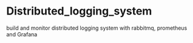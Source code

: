 # Distributed_logging_system
build and monitor distributed logging system with rabbitmq, prometheus and Grafana
